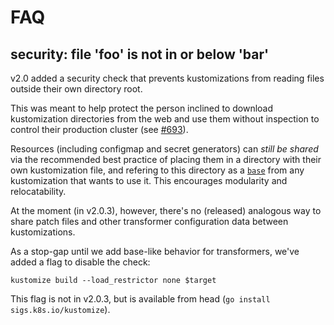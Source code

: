 # FAQ

## security: file 'foo' is not in or below 'bar'

v2.0 added a security check that prevents
kustomizations from reading files outside their own
directory root.

This was meant to help protect the person inclined to
download kustomization directories from the web and use
them without inspection to control their production
cluster (see [#693](https://github.com/kubernetes-sigs/kustomize/issues/693)).

Resources (including configmap and secret generators)
can _still be shared_ via the recommended best practice
of placing them in a directory with their own
kustomization file, and refering to this directory as a
[`base`](glossary.md#base) from any kustomization that
wants to use it.  This encourages modularity and
relocatability.

At the moment (in v2.0.3), however, there's no
(released) analogous way to share patch files and other
transformer configuration data between kustomizations.

As a stop-gap until we add base-like behavior for
transformers, we've added a flag to disable the check:


```
kustomize build --load_restrictor none $target
```

This flag is not in v2.0.3, but is available from head
(`go install sigs.k8s.io/kustomize`).
